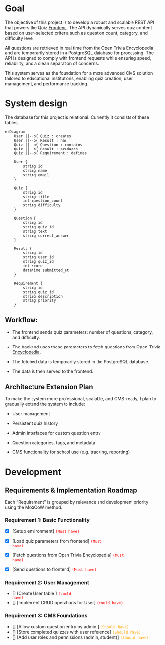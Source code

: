 # Goal

The objective of this project is to develop a robust and scalable REST API that powers the Quiz [Frontend](https://github.com/Nazek-Altayeb/Quiz-Frontend). The API dynamically serves quiz content based on user-selected criteria such as question count, category, and difficulty level.

All questions are retrieved in real time from the Open Trivia [Encyclopedia](https://opentdb.com/api_config.php) and are temporarily stored in a PostgreSQL database for processing. The API is designed to comply with frontend requests while ensuring speed, reliability, and a clean separation of concerns.

This system serves as the foundation for a more advanced CMS solution tailored to educational institutions, enabling quiz creation, user management, and performance tracking.

# System design

The database for this project is relational. Currently it consists of these tables.

```mermaid
erDiagram
    User ||--o{ Quiz : creates
    User ||--o{ Result : has
    Quiz ||--o{ Question : contains
    Quiz ||--o{ Result : produces
    Quiz ||--o{ Requirement : defines

    User {
        string id
        string name
        string email
    }

    Quiz {
        string id
        string title
        int question_count
        string difficulty
    }

    Question {
        string id
        string quiz_id
        string text
        string correct_answer
    }

    Result {
        string id
        string user_id
        string quiz_id
        int score
        datetime submitted_at
    }

    Requirement {
        string id
        string quiz_id
        string description
        string priority
    }
```


## Workflow:

- The frontend sends quiz parameters: number of questions, category, and difficulty.

- The backend uses these parameters to fetch questions from Open-Trivia [Encyclopedia](https://opentdb.com/api_config.php).

- The fetched data is temporarily stored in the PostgreSQL database.

- The data is then served to the frontend.

## Architecture Extension Plan
To make the system more professional, scalable, and CMS-ready, I plan to gradually extend the system to include:

- User management

- Persistent quiz history

- Admin interfaces for custom question entry

- Question categories, tags, and metadata

- CMS functionality for school use (e.g. tracking, reporting)



# Development

## Requirements & Implementation Roadmap
Each “Requirement” is grouped by relevance and development priority using the MoSCoW method.

### Requirement 1: Basic Functionality
- [x] [Setup environment] <code style="color:red">(Must have)</code>
- [x] [Load quiz parameters from frontend] <code style="color:red">(Must have)</code>
- [x] [Fetch questions from Open Trivia Encyclopedia] <code style="color:red">(Must have)</code>
- [x] [Send questions to frontend] <code style="color:red">(Must have)</code>


### Requirement 2: User Management
- [] [Create User table ] <code style="color:red">(could have)</code> 
- [] [Implement CRUD operations for User] <code style="color:red">(could have)</code> 


### Requirement 3: CMS Foundations
- [] [Allow custom question entry by admin ] <code style="color:orange">(Should have)</code>
- [] [Store completed quizzes with user reference] <code style="color:orange">(Should have)</code>
- [] [Add user roles and permissions (admin, student)] <code style="color:orange">(Should have)</code>




